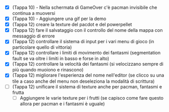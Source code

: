 - [x] (Tappa 10) - Nella schermata di GameOver c'è pacman invisibile che continua a muoversi
- [x] (Tappa 10) - Aggiungere una gif per la demo
- [x] (Tappa 12) creare la texture del pacdot e del powerpellet 
- [x] (Tappa 12) fare il salvataggio con il controllo del nome della mappa con messaggio di errore
- [x] (Tappa 12) controllare il sistema di input per i vari menu di gioco (in particolare quello di vittoria)
- [x] (Tappa 12) controllare i limiti di movimento dei fantasmi (segmentation fault se va oltre i limiti in basso e forse in alto)
- [x] (Tappa 12) controllare la velocità dei fantasmi (si velocizzano sempre di più quando muoiono e rinascono)
- [x] (Tappa 12) migliorare l'esperienza del nome nell'editor (se clicco su una tile a caso anche del menu non deseleziona la modalità di scrittura)
- [ ] (Tappa 12) unificare il sistema di texture anche per pacman, fantasmi e frutta
    - [ ] Aggiungere le varie texture per i frutti (se capisco come fare questo allora per pacman e i fantasmi è uguale)